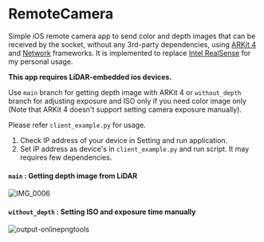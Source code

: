 # RemoteCamera
Simple iOS remote camera app to send color and depth images that can be received by the socket, without any 3rd-party dependencies, using [ARKit 4](https://developer.apple.com/documentation/arkit/) and [Network](https://developer.apple.com/documentation/network) frameworks. It is implemented to replace [Intel RealSense](https://github.com/IntelRealSense/librealsense) for my personal usage. 

**This app requires LiDAR-embedded ios devices.**

Use `main` branch for getting depth image with ARKit 4 or `without_depth` branch for adjusting exposure and ISO only if you need color image only (Note that ARKit 4 doesn't support setting camera exposure manually).

Please refer `client_example.py` for usage.

 1. Check IP address of your device in Setting and run application.
 2. Set IP address as device's in `client_example.py` and run script. It may requires few dependencies.


#### `main` : Getting depth image from LiDAR
![IMG_0006](https://user-images.githubusercontent.com/11532321/104289202-34d81400-54fc-11eb-96f8-5a6e6a03acf2.PNG)


#### `without_depth` : Setting ISO and exposure time manually

![output-onlinepngtools](https://user-images.githubusercontent.com/11532321/104986736-0e176180-5a57-11eb-8f01-eb4db918045f.png)
